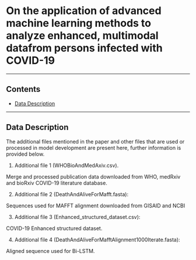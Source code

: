 # On the application of advanced machine learning methods to analyze enhanced, multimodal datafrom persons infected with COVID-19

----
## Contents ##
* [Data Description](#Data-Description)

----
## Data Description ##
The additional files mentioned in the paper and other files that are used or processed in model development are present here, further information is provided below.

1. Additional file 1 (WHOBioAndMedAxiv.csv).

Merge and processed publication data downloaded from WHO, medRxiv and bioRxiv COVID-19 literature database.

2. Additional file 2 (DeathAndAliveForMafft.fasta):

Sequences used for MAFFT alignment downloaded from GISAID and NCBI

3. Additional file 3 (Enhanced_structured_dataset.csv):

COVID-19 Enhanced structured dataset.

4. Additional file 4 (DeathAndAliveForMafftAlignment1000Iterate.fasta):

Aligned sequence used for Bi-LSTM.